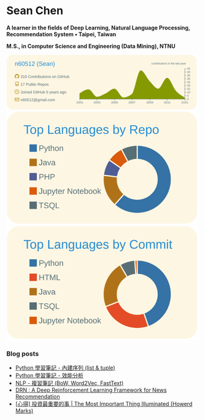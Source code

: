 # Sean Chen
**A learner in the fields of Deep Learning, Natural Language Processing, Recommendation System • Taipei, Taiwan**

**M.S., in Computer Science and Engineering (Data Mining), NTNU**

![](https://raw.githubusercontent.com/n60512/n60512/master/profile-summary-card-output/solarized/0-profile-details.svg)
![](https://raw.githubusercontent.com/n60512/n60512/master/profile-summary-card-output/solarized/1-repos-per-language.svg)
![](https://raw.githubusercontent.com/n60512/n60512/master/profile-summary-card-output/solarized/2-most-commit-language.svg)

### Blog posts
<!-- BLOG-POST-LIST:START -->
- [Python 學習筆記 - 內建序列 (list & tuple)](https://n60512.github.io/2021/01/14/Python-%E5%AD%B8%E7%BF%92%E7%AD%86%E8%A8%98-%E5%85%A7%E5%BB%BA%E5%BA%8F%E5%88%97-list-tuple/)
- [Python 學習筆記 - 效能分析](https://n60512.github.io/2021/01/14/%E9%AB%98%E6%95%88%E8%83%BDpython-1/)
- [NLP - 複習筆記 (BoW, Word2Vec, FastText)](https://n60512.github.io/2021/01/03/NLP_note_1/)
- [DRN : A Deep Reinforcement Learning Framework for News Recommendation](https://n60512.github.io/2020/11/28/DRN/)
- [[心得] 投資最重要的事 | The Most Important Thing Illuminated (Howerd Marks)](https://n60512.github.io/2020/11/08/The-Most-Important-Thing-Illuminated/)
<!-- BLOG-POST-LIST:END -->
